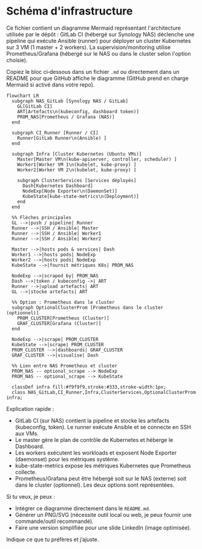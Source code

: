 # Schéma d'infrastructure

Ce fichier contient un diagramme Mermaid représentant l'architecture utilisée par le dépôt : GitLab CI (hébergé sur Synology NAS) déclenche une pipeline qui exécute Ansible (runner) pour déployer un cluster Kubernetes sur 3 VM (1 master + 2 workers). La supervision/monitoring utilise Prometheus/Grafana (hébergé sur le NAS ou dans le cluster selon l'option choisie).

Copiez le bloc ci‑dessous dans un fichier `.md` ou directement dans un README pour que GitHub affiche le diagramme (GitHub prend en charge Mermaid si activé dans votre repo).

```mermaid
flowchart LR
  subgraph NAS_GitLab [Synology NAS / GitLab]
    GL[GitLab CI]
    ART[Artefacts\n(kubeconfig, dashboard token)]
    PROM_NAS[Prometheus / Grafana (NAS)]
  end

  subgraph CI_Runner [Runner / CI]
    Runner[GitLab Runner\n(Ansible) ]
  end

  subgraph Infra [Cluster Kubernetes (Ubuntu VMs)]
    Master[Master VM\n(kube-apiserver, controller, scheduler) ]
    Worker1[Worker VM 1\n(kubelet, kube-proxy) ]
    Worker2[Worker VM 2\n(kubelet, kube-proxy) ]

    subgraph ClusterServices [Services déployés]
      Dash[Kubernetes Dashboard]
      NodeExp[Node Exporter\n(DaemonSet)]
      KubeState[kube-state-metrics\n(Deployment)]
    end
  end

  %% Flèches principales
  GL -->|push / pipeline| Runner
  Runner -->|SSH / Ansible| Master
  Runner -->|SSH / Ansible| Worker1
  Runner -->|SSH / Ansible| Worker2

  Master -->|hosts pods & services| Dash
  Worker1 -->|hosts pods| NodeExp
  Worker2 -->|hosts pods| NodeExp
  KubeState -->|fournit métriques K8s| PROM_NAS

  NodeExp -->|scraped by| PROM_NAS
  Dash -->|token / kubeconfig ->| ART
  Runner -->|upload artefacts| ART
  GL -->|stocke artefacts| ART

  %% Option : Prometheus dans le cluster
  subgraph OptionalClusterProm [Prometheus dans le cluster (optionnel)]
    PROM_CLUSTER[Prometheus (Cluster)]
    GRAF_CLUSTER[Grafana (Cluster)]
  end

  NodeExp -->|scrape| PROM_CLUSTER
  KubeState -->|scrape| PROM_CLUSTER
  PROM_CLUSTER -->|dashboards| GRAF_CLUSTER
  GRAF_CLUSTER -->|visualise| Dash

  %% Lien entre NAS Prometheus et cluster
  PROM_NAS -- optional_scrape --> NodeExp
  PROM_NAS -- optional_scrape --> KubeState

  classDef infra fill:#f9f9f9,stroke:#333,stroke-width:1px;
  class NAS_GitLab,CI_Runner,Infra,ClusterServices,OptionalClusterProm infra;
```

Explication rapide :
- GitLab CI (sur NAS) contient la pipeline et stocke les artefacts (kubeconfig, token). Le runner exécute Ansible et se connecte en SSH aux VMs.
- Le master gère le plan de contrôle de Kubernetes et héberge le Dashboard.
- Les workers exécutent les workloads et exposent Node Exporter (daemonset) pour les métriques système.
- kube-state-metrics expose les métriques Kubernetes que Prometheus collecte.
- Prometheus/Grafana peut être hébergé soit sur le NAS (externe) soit dans le cluster (optionnel). Les deux options sont représentées.

Si tu veux, je peux :
- Intégrer ce diagramme directement dans le `README.md`.
- Générer un PNG/SVG (nécessite outil local ou web, je peux fournir une commande/outil recommandé).
- Faire une version simplifiée pour une slide LinkedIn (image optimisée).

Indique ce que tu préfères et j’ajuste.  